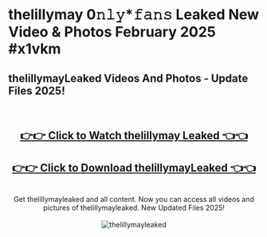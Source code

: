 # thelillymay 0𝚗𝚕𝚢*𝚏𝚊𝚗𝚜 Leaked New Video & Photos February 2025 #x1vkm

<h2>thelillymayLeaked Videos And Photos - Update Files 2025!</h2>
<br>
<div align="center">
<h2><a href="https://mediaupload.pro?title=thelillymay&ref=11F" rel="nofollow">👉👉 Click to Watch thelillymay Leaked 👈👈</a></h2>
<h2><a href="https://mediaupload.pro?title=thelillymay&ref=11F" rel="nofollow">👉👉 Click to Download thelillymayLeaked 👈👈</a></h2>
<br>
Get thelillymayleaked and all content. Now you can access all videos and pictures of thelillymayleaked. New Updated Files 2025!
<br>
<br>
<a href="https://mediaupload.pro?title=thelillymay&ref=11F" rel="nofollow" data-target="animated-image.originalLink"><img src="https://i.ibb.co/Gkj2r4b/banner.png" alt="thelillymayleaked" style="max-width: 100%; display: inline-block;" data-target="animated-image.originalImage"></a>
</div>
<br>

